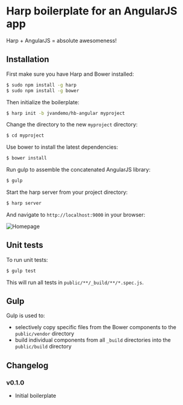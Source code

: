 # Harp boilerplate for an AngularJS app

Harp + AngularJS = absolute awesomeness!

## Installation

First make sure you have Harp and Bower installed:

```sh
$ sudo npm install -g harp
$ sudo npm install -g bower
```

Then initialize the boilerplate:

```sh
$ harp init -b jvandemo/hb-angular myproject
```

Change the directory to the new `myproject` directory:

```sh
$ cd myproject
```

Use bower to install the latest dependencies:

```sh
$ bower install
```

Run gulp to assemble the concatenated AngularJS library:

```sh
$ gulp
```

Start the harp server from your project directory:

```sh
$ harp server
```

And navigate to `http://localhost:9000` in your browser:

![Homepage](http://i.imgur.com/dORKysf.png)

## Unit tests

To run unit tests:

```sh
$ gulp test
```

This will run all tests in `public/**/_build/**/*.spec.js`.

## Gulp

Gulp is used to:

- selectively copy specific files from the Bower components to the `public/vendor` directory
- build individual components from all `_build` directories into the `public/build` directory
 
## Changelog

### v0.1.0

- Initial boilerplate